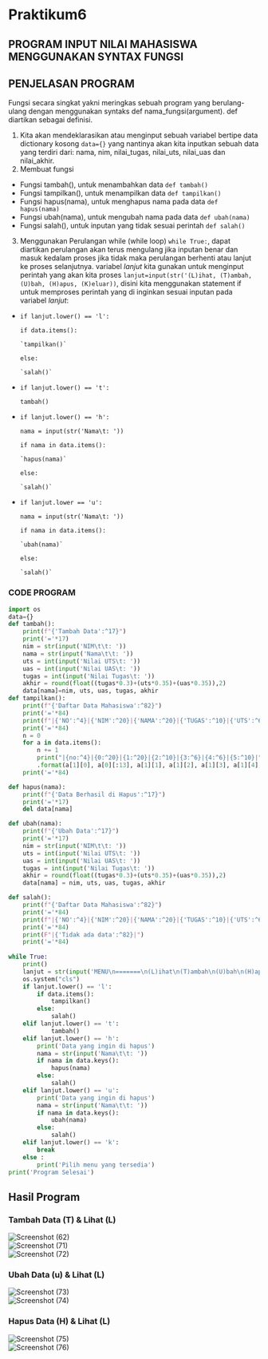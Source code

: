 # Praktikum6
## PROGRAM INPUT NILAI MAHASISWA MENGGUNAKAN SYNTAX FUNGSI 
## PENJELASAN PROGRAM
Fungsi secara singkat yakni meringkas sebuah program yang berulang-ulang dengan menggunakan syntaks def nama_fungsi(argument). def diartikan sebagai definisi.
1. Kita akan mendeklarasikan atau menginput sebuah variabel bertipe data dictionary kosong `data={}` yang nantinya akan kita inputkan sebuah data yang terdiri dari: nama, nim, nilai_tugas, nilai_uts, nilai_uas dan nilai_akhir.
2. Membuat fungsi
* Fungsi tambah(), untuk menambahkan data `def tambah()`
* Fungsi tampilkan(), untuk menampilkan data `def tampilkan()`
* Fungsi hapus(nama), untuk menghapus nama pada data `def hapus(nama)`
* Fungsi ubah(nama), untuk mengubah nama pada data `def ubah(nama)`
* Fungsi salah(), untuk inputan yang tidak sesuai perintah `def salah()`
3. Menggunakan Perulangan while (while loop)
`while True:`, dapat diartikan perulangan akan terus mengulang jika inputan benar dan masuk kedalam proses jika tidak maka perulangan berhenti atau lanjut ke proses selanjutnya. 
variabel *lanjut* kita gunakan untuk menginput perintah yang akan kita proses `lanjut=input(str('(L)ihat, (T)ambah, (U)bah, (H)apus, (K)eluar))`, disini kita menggunakan statement if untuk memproses perintah yang di inginkan sesuai inputan pada variabel *lanjut*:
* `if lanjut.lower() == 'l':`

    `if data.items():`

      `tampilkan()`

    `else:`

      `salah()`

* `if lanjut.lower() == 't':`

    `tambah()`

* `if lanjut.lower() == 'h':`

    `nama = input(str('Nama\t: '))`

    `if nama in data.items():`

      `hapus(nama)`

    `else:`

      `salah()`

* `if lanjut.lower == 'u':`

    `nama = input(str('Nama\t: '))`

    `if nama in data.items():`

      `ubah(nama)`

    `else:`

      `salah()`

### CODE PROGRAM
```python
import os
data={}
def tambah():
    print(f"{'Tambah Data':^17}")
    print('='*17)
    nim = str(input('NIM\t\t: '))
    nama = str(input('Nama\t\t: '))
    uts = int(input('Nilai UTS\t: '))
    uas = int(input('Nilai UAS\t: '))
    tugas = int(input('Nilai Tugas\t: '))
    akhir = round(float((tugas*0.3)+(uts*0.35)+(uas*0.35)),2)
    data[nama]=nim, uts, uas, tugas, akhir
def tampilkan():
    print(f"{'Daftar Data Mahasiswa':^82}")
    print('='*84)
    print(f"|{'NO':^4}|{'NIM':^20}|{'NAMA':^20}|{'TUGAS':^10}|{'UTS':^6}|{'UAS':^6}|{'AKHIR':^10}|")
    print('='*84)
    n = 0
    for a in data.items():
        n += 1
        print("|{no:^4}|{0:^20}|{1:^20}|{2:^10}|{3:^6}|{4:^6}|{5:^10}|"
        .format(a[1][0], a[0][:13], a[1][1], a[1][2], a[1][3], a[1][4], no = n))
    print('='*84)

def hapus(nama):
    print(f"{'Data Berhasil di Hapus':^17}")
    print('='*17)
    del data[nama]

def ubah(nama):
    print(f"{'Ubah Data':^17}")
    print('='*17)
    nim = str(input('NIM\t\t: ')) 
    uts = int(input('Nilai UTS\t: '))
    uas = int(input('Nilai UAS\t: '))
    tugas = int(input('Nilai Tugas\t: '))
    akhir = round(float((tugas*0.3)+(uts*0.35)+(uas*0.35)),2)
    data[nama] = nim, uts, uas, tugas, akhir

def salah():
    print(f"{'Daftar Data Mahasiswa':^82}")
    print('='*84)
    print(f"|{'NO':^4}|{'NIM':^20}|{'NAMA':^20}|{'TUGAS':^10}|{'UTS':^6}|{'UAS':^6}|{'AKHIR':^10}|")
    print('='*84)
    print(F"|{'Tidak ada data':^82}|")
    print('='*84)
      
while True:
    print()
    lanjut = str(input('MENU\n=======\n(L)ihat\n(T)ambah\n(U)bah\n(H)apus\n(K)eluar\n=======\nPilihan : '))
    os.system("cls")
    if lanjut.lower() == 'l':
        if data.items():
            tampilkan()
        else:
            salah()
    elif lanjut.lower() == 't':
            tambah()
    elif lanjut.lower() == 'h':
        print('Data yang ingin di hapus')
        nama = str(input('Nama\t\t: '))
        if nama in data.keys():
            hapus(nama)
        else:
            salah()
    elif lanjut.lower() == 'u':
        print('Data yang ingin di hapus')
        nama = str(input('Nama\t\t: '))
        if nama in data.keys():
            ubah(nama)
        else:
            salah()
    elif lanjut.lower() == 'k':
        break
    else :
        print('Pilih menu yang tersedia')
print('Program Selesai') 
```  

## Hasil Program  
### Tambah Data (T) & Lihat (L)  
![Screenshot (62)](https://user-images.githubusercontent.com/115614317/205920956-951d0f58-f553-4b15-814e-d4e37319d9fc.png)  
![Screenshot (71)](https://user-images.githubusercontent.com/115614317/205921021-771d697e-92ec-44bf-8a16-a929b52e6d04.png)  
![Screenshot (72)](https://user-images.githubusercontent.com/115614317/205921512-69ed7bfd-e0d1-4cd5-a739-8739ed65d413.png)  
### Ubah Data (u) & Lihat (L)  
![Screenshot (73)](https://user-images.githubusercontent.com/115614317/205922893-cd7425da-8d57-4d79-9b49-b6be433aa3f9.png)  
![Screenshot (74)](https://user-images.githubusercontent.com/115614317/205923156-69ba0a10-d95d-4d6c-aa21-243922c11c1a.png)  
### Hapus Data (H) & Lihat (L)  
![Screenshot (75)](https://user-images.githubusercontent.com/115614317/205923363-e35b1f52-70f1-416c-b61f-2dbaa9d479cd.png)  
![Screenshot (76)](https://user-images.githubusercontent.com/115614317/205923381-3dd99dda-f2a5-4a02-84dd-6a98912fb79a.png)  
